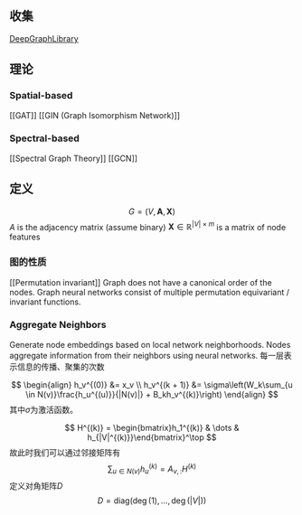 ## 收集
[DeepGraphLibrary](https://www.dgl.ai/)

## 理论

### Spatial-based
[[GAT]]
[[GIN (Graph Isomorphism Network)]]

### Spectral-based
[[Spectral Graph Theory]]
[[GCN]]

## 定义
$$
G = (V, \mathbf{A}, \mathbf{X})
$$
$A$ is the adjacency matrix (assume binary)
$\mathbf{X} \in \mathbb{R}^{|V|\times m}$ is a matrix of node features

### 图的性质

[[Permutation invariant]]
Graph does not have a canonical order of the nodes.
Graph neural networks consist of multiple permutation equivariant / invariant functions.

### Aggregate Neighbors
Generate node embeddings based on local network neighborhoods.
Nodes aggregate information from their neighbors using neural networks.
每一层表示信息的传播、聚集的次数

$$
\begin{align} 
h_v^{(0)} &= x_v  \\
h_v^{(k + 1)} &= \sigma\left(W_k\sum_{u \in N(v)}\frac{h_u^{(u)}}{|N(v)|} + B_kh_v^{(k)}\right)
\end{align}
$$
其中$\sigma$为激活函数。

$$
H^{(k)} = \begin{bmatrix}h_1^{(k)}  &  \dots  &  h_{|V|^{(k)}}\end{bmatrix}^\top
$$
故此时我们可以通过邻接矩阵有
$$
\sum_{u\in N(v)}h_u^{(k)} = A_{v, :}H^{(k)}
$$
定义对角矩阵$D$
$$
D = \mathrm{diag}(\deg(1), \dots, \deg(|V|))
$$
